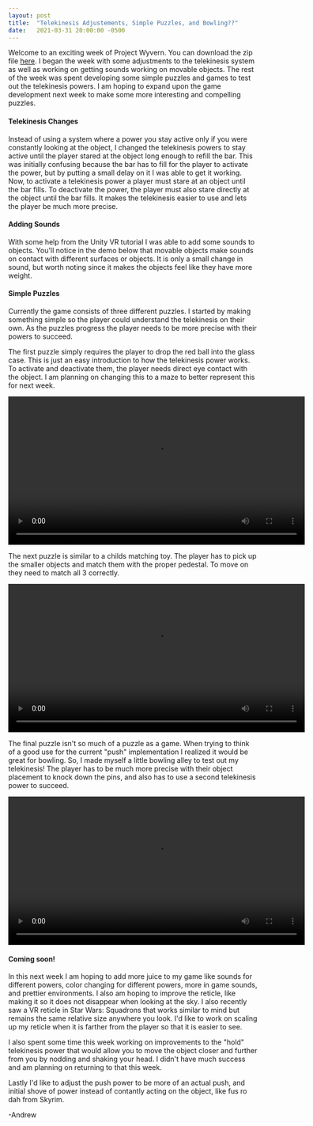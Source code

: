 ```yaml
---
layout: post
title:  "Telekinesis Adjustements, Simple Puzzles, and Bowling??"
date:   2021-03-31 20:00:00 -0500
---
```

<p>Welcome to an exciting week of Project Wyvern. You can download the zip file <a href="https://drive.google.com/file/d/1Yd1NeKicGPzuitNU7smh_ZRDMuRQYBh6/view?usp=sharing">here</a>. I began the week with some adjustments to the telekinesis system as well as working on getting sounds working on movable objects. The rest of the week was spent developing some simple puzzles and games to test out the telekinesis powers. I am hoping to expand upon the game development next week to make some more interesting and compelling puzzles.</p>

<h4>Telekinesis Changes</h4>
<p>Instead of using a system where a power you stay active only if you were constantly looking at the object, I changed the telekinesis powers to stay active until the player stared at the object long enough to refill the bar. This was initially confusing because the bar has to fill for the player to activate the power, but by putting a small delay on it I was able to get it working. Now, to activate a telekinesis power a player must stare at an object until the bar fills. To deactivate the power, the player must also stare directly at the object until the bar fills. It makes the telekinesis easier to use and lets the player be much more precise.</p>

<h4>Adding Sounds</h4>
<p>With some help from the Unity VR tutorial I was able to add some sounds to objects. You'll notice in the demo below that movable objects make sounds on contact with different surfaces or objects. It is only a small change in sound, but worth noting since it makes the objects feel like they have more weight.</p>

<h4>Simple Puzzles</h4>
<p>Currently the game consists of three different puzzles. I started by making something simple so the player could understand the telekinesis on their own. As the puzzles progress the player needs to be more precise with their powers to succeed.</p>

<p>The first puzzle simply requires the player to drop the red ball into the glass case. This is just an easy introduction to how the telekinesis power works. To activate and deactivate them, the player needs direct eye contact with the object. I am planning on changing this to a maze to better represent this for next week.</p>
<video width="600" height="auto" controls>
    <source src="{{site.url}}/assets/4_1/3_1p1.mp4" alt="Intro puzzle!" type="video/mp4"/>
</video>

<p>The next puzzle is similar to a childs matching toy. The player has to pick up the smaller objects and match them with the proper pedestal. To move on they need to match all 3 correctly.</p>

<video width="600" height="auto" controls>
    <source src="{{site.url}}/assets/4_1/3_1p2.mp4" alt="Correct shape puzzle" type="video/mp4"/>
</video>

<p>The final puzzle isn't so much of a puzzle as a game. When trying to think of a good use for the current "push" implementation I realized it would be great for bowling. So, I made myself a little bowling alley to test out my telekinesis! The player has to be much more precise with their object placement to knock down the pins, and also has to use a second telekinesis power to succeed.</p>
<video width="600" height="auto" controls>
    <source src="{{site.url}}/assets/4_1/3_1p3.mp4" alt="Bowling!" type="video/mp4"/>
</video>

<h4>Coming soon!</h4>
<p>In this next week I am hoping to add more juice to my game like sounds for different powers, color changing for different powers, more in game sounds, and prettier environments. I also am hoping to improve the reticle, like making it so it does not disappear when looking at the sky. I also recently saw a VR reticle in Star Wars: Squadrons that works similar to mind but remains the same relative size anywhere you look. I'd like to work on scaling up my reticle when it is farther from the player so that it is easier to see.</p>

<p>I also spent some time this week working on improvements to the "hold" telekinesis power that would allow you to move the object closer and further from you by nodding and shaking your head. I didn't have much success and am planning on returning to that this week.</p>

<p>Lastly I'd like to adjust the push power to be more of an actual push, and initial shove of power instead of contantly acting on the object, like fus ro dah from Skyrim.</p>

<p>-Andrew</p>